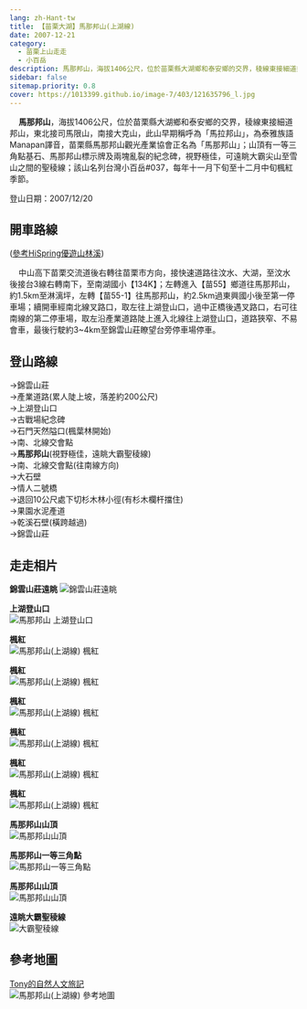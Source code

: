 ```yaml
---
lang: zh-Hant-tw
title: 【苗栗大湖】馬那邦山(上湖線)
date: 2007-12-21
category: 
  - 苗栗上山走走
  - 小百岳
description: 馬那邦山，海拔1406公尺，位於苗栗縣大湖鄉和泰安鄉的交界，稜線東接細道邦山，東北接司馬限山，南接大克山，此山早期稱呼為「馬拉邦山」，為泰雅族語Manapan譯音，苗栗縣馬那邦山觀光產業協會正名為「馬那邦山」；山頂有一等三角點基石、馬那邦山標示牌及兩塊亂裂的紀念碑，視野極佳，可遠眺大霸尖山至雪山之間的聖稜線；該山名列台灣小百岳#037，每年十一月下旬至十二月中旬楓紅季節。
sidebar: false
sitemap.priority: 0.8
cover: https://1013399.github.io/image-7/403/121635796_l.jpg
---
```


    **馬那邦山**，海拔1406公尺，位於苗栗縣大湖鄉和泰安鄉的交界，稜線東接細道邦山，東北接司馬限山，南接大克山，此山早期稱呼為「馬拉邦山」，為泰雅族語Manapan譯音，苗栗縣馬那邦山觀光產業協會正名為「馬那邦山」；山頂有一等三角點基石、馬那邦山標示牌及兩塊亂裂的紀念碑，視野極佳，可遠眺大霸尖山至雪山之間的聖稜線；該山名列台灣小百岳#037，每年十一月下旬至十二月中旬楓紅季節。

<!-- more -->

登山日期：2007/12/20

  
## 開車路線
([參考HiSpring優遊山林溪](http://gohiking.myweb.hinet.net/index.htm))  

    中山高下苗栗交流道後右轉往苗栗市方向，接快速道路往汶水、大湖，至汶水後接台3線右轉南下，至南湖國小【134K】；左轉進入【苗55】鄉道往馬那邦山，約1.5km至淋漓坪，左轉【苗55-1】往馬那邦山，約2.5km過東興國小後至第一停車場；續開車經南北線叉路口，取左往上湖登山口，過中正橋後遇叉路口，右可往南線的第二停車場，取左沿產業道路陡上進入北線往上湖登山口，道路狹窄、不易會車，最後行駛約3~4km至錦雲山莊瞭望台旁停車場停車。

## 登山路線
→錦雲山莊  
→產業道路(累人陡上坡，落差約200公尺)  
→上湖登山口  
→古戰場紀念碑  
→石門天然隘口(楓葉林開始)  
→南、北線交會點  
→**馬那邦山**(視野極佳，遠眺大霸聖稜線)  
→南、北線交會點(往南線方向)  
→大石壁  
→情人二號橋  
→退回10公尺處下切杉木林小徑(有杉木欄杆擋住)  
→果園水泥產道  
→乾溪石壁(橫跨越過)  
→錦雲山莊

## 走走相片
**錦雲山莊遠眺**
![錦雲山莊遠眺](https://1013399.github.io/image-7/403/121635796_l.jpg)

**上湖登山口**  
![馬那邦山 上湖登山口](https://1013399.github.io/image-7/403/121635801_l.jpg)

**楓紅**  
![馬那邦山(上湖線) 楓紅](https://1013399.github.io/image-7/403/121635804_l.jpg)

**楓紅**  
![馬那邦山(上湖線) 楓紅](https://1013399.github.io/image-7/403/121635852_l.jpg)

**楓紅**  
![馬那邦山(上湖線) 楓紅](https://1013399.github.io/image-7/403/121635911_l.jpg)

**楓紅**  
![馬那邦山(上湖線) 楓紅](https://1013399.github.io/image-7/403/121635912_l.jpg)

**楓紅**  
![馬那邦山(上湖線) 楓紅](https://1013399.github.io/image-7/403/121635919_l.jpg)

**楓紅**  
![馬那邦山(上湖線) 楓紅](https://1013399.github.io/image-7/403/121635921_l.jpg)

**馬那邦山山頂**  
![馬那邦山山頂](https://1013399.github.io/image-7/403/121635960_l.jpg)

**馬那邦山一等三角點**  
![馬那邦山一等三角點](https://1013399.github.io/image-7/403/121635989_l.jpg)

**馬那邦山山頂**  
![馬那邦山山頂](https://1013399.github.io/image-7/403/121635993_l.jpg)  

**遠眺大霸聖稜線**  
![大霸聖稜線](https://1013399.github.io/image-7/403/121636071_l.jpg)

## 參考地圖
[Tony的自然人文旅記](http://www.tonyhuang39.com/tony0439/tony0439.html)  
![馬那邦山(上湖線) 參考地圖](https://1013399.github.io/image-7/403/121636098_l.jpg)